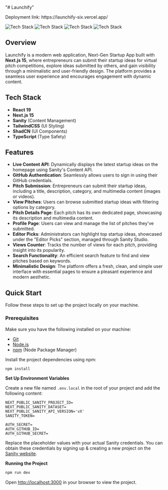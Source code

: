 
"# Launchify" 
<div>
  Deployment link: https://launchify-six.vercel.app/
</div>


![Tech Stack](https://img.shields.io/badge/-Typescript-black?style=for-the-badge&logoColor=white&logo=react&color=3178C6)
![Tech Stack](https://img.shields.io/badge/-Next_JS-black?style=for-the-badge&logoColor=white&logo=nextdotjs&color=000000)
![Tech Stack](https://img.shields.io/badge/-Tailwind_CSS-black?style=for-the-badge&logoColor=white&logo=tailwindcss&color=06B6D4)
![Tech Stack](https://img.shields.io/badge/-Sanity-black?style=for-the-badge&logoColor=white&logo=sanity&color=F03E2F)

## Overview

Launchify is a modern web application, Next-Gen Startup App built with **Next.js 15**, where entrepreneurs can submit their startup ideas for virtual pitch competitions, explore ideas submitted by others, and gain visibility through a minimalistic and user-friendly design. The platform provides a seamless user experience and encourages engagement with dynamic content.

## Tech Stack

- **React 19**
- **Next.js 15**
- **Sanity** (Content Management)
- **TailwindCSS** (UI Styling)
- **ShadCN** (UI Components)
- **TypeScript** (Type Safety)

## Features

- **Live Content API**: Dynamically displays the latest startup ideas on the homepage using Sanity's Content API.
- **GitHub Authentication**: Seamlessly allows users to sign in using their GitHub credentials.
- **Pitch Submission**: Entrepreneurs can submit their startup ideas, including a title, description, category, and multimedia content (images or videos).
- **View Pitches**: Users can browse submitted startup ideas with filtering options by category.
- **Pitch Details Page**: Each pitch has its own dedicated page, showcasing its description and multimedia content.
- **Profile Page**: Users can view and manage the list of pitches they've submitted.
- **Editor Picks**: Administrators can highlight top startup ideas, showcased under the "Editor Picks" section, managed through Sanity Studio.
- **Views Counter**: Tracks the number of views for each pitch, providing insight into its popularity.
- **Search Functionality**: An efficient search feature to find and view pitches based on keywords.
- **Minimalistic Design**: The platform offers a fresh, clean, and simple user interface with essential pages to ensure a pleasant experience and modern aesthetic.

## Quick Start

Follow these steps to set up the project locally on your machine.

### Prerequisites

Make sure you have the following installed on your machine:

- [Git](https://git-scm.com/)
- [Node.js](https://nodejs.org/en)
- [npm](https://www.npmjs.com/) (Node Package Manager)

Install the project dependencies using npm:

```bash
npm install
```

**Set Up Environment Variables**

Create a new file named `.env.local` in the root of your project and add the following content:

```env
NEXT_PUBLIC_SANITY_PROJECT_ID=
NEXT_PUBLIC_SANITY_DATASET=
NEXT_PUBLIC_SANITY_API_VERSION='vX'
SANITY_TOKEN=

AUTH_SECRET= 
AUTH_GITHUB_ID=
AUTH_GITHUB_SECRET=
```
  <p class="text-lg text-gray-700 mb-4">
    Replace the placeholder values with your actual Sanity credentials. You can obtain these credentials by signing up & creating a new project on the <a href="https://www.sanity.io/" class="text-blue-600">Sanity website</a>.
  </p>

  **Running the Project**

```bash
npm run dev
```

  <p class="text-lg text-gray-700">Open <a href="http://localhost:3000" class="text-blue-600">http://localhost:3000</a> in your browser to view the project.</p>


